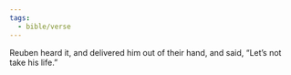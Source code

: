 ```yaml
---
tags:
  - bible/verse
---
```

Reuben heard it, and delivered him out of their hand, and said, “Let’s not take his life.”